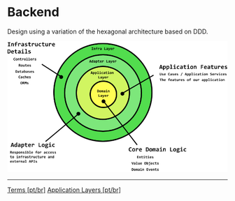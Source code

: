 # Backend
Design using a variation of the hexagonal architecture based on DDD.

![](doc/Archtecture.jpg)

---------------------
[Terms [pt/br]](doc/Terms.md)
[Application Layers [pt/br]](doc/ApplicationLayers.md.md)





